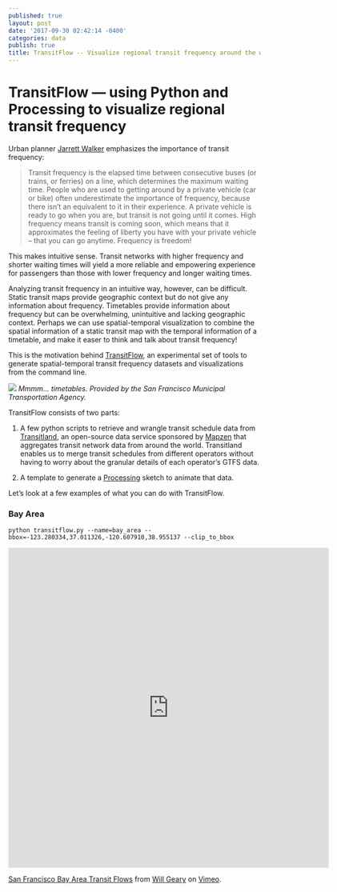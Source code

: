 ```yaml
---
published: true
layout: post
date: '2017-09-30 02:42:14 -0400'
categories: data
publish: true
title: TransitFlow -- Visualize regional transit frequency around the world!
---
```

# TransitFlow — using Python and Processing to visualize regional transit frequency

Urban planner [Jarrett Walker](http://humantransit.org/2015/07/mega-explainer-the-ridership-recipe.html) emphasizes the importance of transit frequency:

> Transit frequency is the elapsed time between consecutive buses (or trains, or ferries) on a line, which determines the maximum waiting time. People who are used to getting around by a private vehicle (car or bike) often underestimate the importance of frequency, because there isn’t an equivalent to it in their experience. A private vehicle is ready to go when you are, but transit is not going until it comes. High frequency means transit is coming soon, which means that it approximates the feeling of liberty you have with your private vehicle – that you can go anytime. Frequency is freedom!

This makes intuitive sense. Transit networks with higher frequency and shorter waiting times will yield a more reliable and empowering experience for passengers than those with lower frequency and longer waiting times.

Analyzing transit frequency in an intuitive way, however, can be difficult. Static transit maps provide geographic context but do not give any information about frequency. Timetables provide information about frequency but can be overwhelming, unintuitive and lacking geographic context. Perhaps we can use spatial-temporal visualization to combine the spatial information of a static transit map with the temporal information of a timetable, and make it easer to think and talk about transit frequency!

This is the motivation behind [TransitFlow](https://github.com/transitland/transitland-processing-animation), an experimental set of tools to generate spatial-temporal transit frequency datasets and visualizations from the command line.

![]({{site.baseurl}}/https://s3.amazonaws.com/mapzen-assets/images/transitflow/table_happy.png)
*Mmmm… timetables. Provided by the San Francisco Municipal Transportation Agency.*

TransitFlow consists of two parts:

1. A few python scripts to retrieve and wrangle transit schedule data from [Transitland](https://transit.land/), an open-source data service sponsored by [Mapzen](https://mapzen.com/) that aggregates transit network data from around the world. Transitland enables us to merge transit schedules from different operators without having to worry about the granular details of each operator’s GTFS data.

2. A template to generate a [Processing](https://processing.org/) sketch to animate that data.

Let’s look at a few examples of what you can do with TransitFlow.

### Bay Area
`python transitflow.py --name=bay_area --bbox=-123.280334,37.011326,-120.607910,38.955137 --clip_to_bbox`

<iframe src="https://player.vimeo.com/video/226987064?quality=1080p&byline=0" width="640" height="640" frameborder="0" webkitallowfullscreen mozallowfullscreen allowfullscreen></iframe>
<p><a href="https://vimeo.com/226987064">San Francisco Bay Area Transit Flows</a> from <a href="https://vimeo.com/willgeary">Will Geary</a> on <a href="https://vimeo.com">Vimeo</a>.</p>
